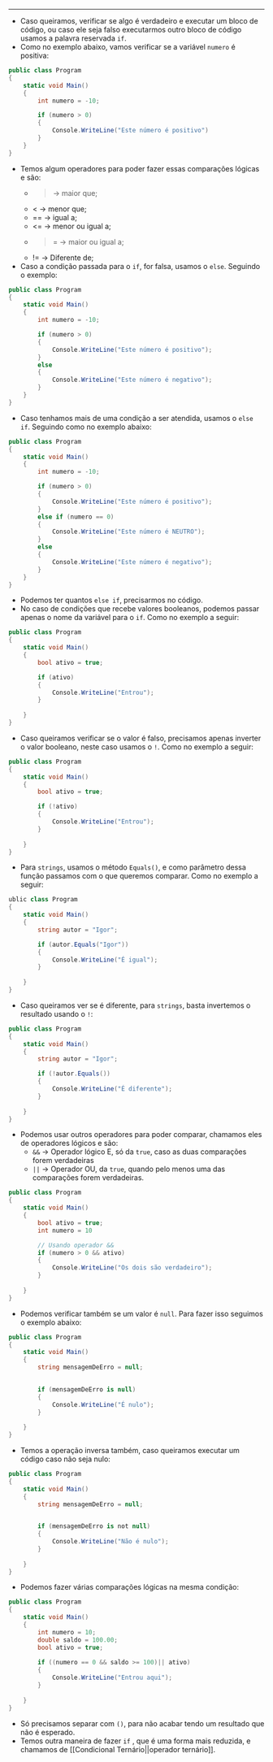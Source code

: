___
- Caso queiramos, verificar se algo é verdadeiro e executar um bloco de código, ou caso ele seja falso executarmos outro bloco de código usamos a palavra reservada `if`.
- Como no exemplo abaixo, vamos verificar se a variável `numero` é positiva:
```C#
public class Program
{
	static void Main()
	{
		int numero = -10;

		if (numero > 0) 
		{
			Console.WriteLine("Este número é positivo")
		}
	}
}
```
- Temos algum operadores para poder fazer essas comparações lógicas e são:
	- > -> maior que;
	- < -> menor que;
	- == -> igual a;
	- <= -> menor ou igual a;
	- >= -> maior ou igual a;
	- != -> Diferente de;
- Caso a condição passada para o `if`, for falsa, usamos o `else`. Seguindo o exemplo:
```c#
public class Program
{
	static void Main()
	{
		int numero = -10;

		if (numero > 0) 
		{
			Console.WriteLine("Este número é positivo");
		}
		else 
		{
			Console.WriteLine("Este número é negativo");
		}
	}
}
```
- Caso tenhamos mais de uma condição a ser atendida, usamos o `else if`. Seguindo como no exemplo abaixo:
```c#
public class Program
{
	static void Main()
	{
		int numero = -10;

		if (numero > 0) 
		{
			Console.WriteLine("Este número é positivo");
		}
		else if (numero == 0)
		{
			Console.WriteLine("Este número é NEUTRO");
		}
		else 
		{
			Console.WriteLine("Este número é negativo");
		}
	}
}
```
- Podemos ter quantos `else if`, precisarmos no código.
- No caso de condições que recebe valores booleanos, podemos passar apenas o nome da variável para o `if`. Como no exemplo a seguir:
```c#
public class Program
{
	static void Main()
	{
		bool ativo = true;

		if (ativo) 
		{
			Console.WriteLine("Entrou");
		}
		
	}
}
```
- Caso queiramos verificar se o valor é falso, precisamos apenas inverter o valor booleano, neste caso usamos o `!`. Como no exemplo a seguir:
```c#
public class Program
{
	static void Main()
	{
		bool ativo = true;

		if (!ativo) 
		{
			Console.WriteLine("Entrou");
		}
		
	}
}
```
- Para `strings`, usamos o método `Equals()`, e como parâmetro dessa função passamos com o que queremos comparar. Como no exemplo a seguir:
```c#
ublic class Program
{
	static void Main()
	{
		string autor = "Igor";

		if (autor.Equals("Igor")) 
		{
			Console.WriteLine("É igual");
		}
		
	}
}
```
- Caso queiramos ver se é diferente, para `strings`, basta invertemos o resultado usando o `!`:
```c#
public class Program
{
	static void Main()
	{
		string autor = "Igor";

		if (!autor.Equals()) 
		{
			Console.WriteLine("É diferente");
		}
		
	}
}
```
- Podemos usar outros operadores para poder comparar, chamamos eles de operadores lógicos e são:
	- `&&` -> Operador lógico E, só da `true`, caso as duas comparações forem verdadeiras
	- `||` -> Operador OU, da `true`, quando pelo menos uma das comparações forem verdadeiras.
```c#
public class Program
{
	static void Main()
	{
		bool ativo = true;
		int numero = 10

		// Usando operador &&
		if (numero > 0 && ativo) 
		{
			Console.WriteLine("Os dois são verdadeiro");
		}
		
	}
}
```
- Podemos verificar também se um valor é `null`. Para fazer isso seguimos o exemplo abaixo:
```c#
public class Program
{
	static void Main()
	{
		string mensagemDeErro = null;

		
		if (mensagemDeErro is null) 
		{
			Console.WriteLine("É nulo");
		}
		
	}
}
```
- Temos a operação inversa também, caso queiramos executar um código caso não seja nulo:
```c#
public class Program
{
	static void Main()
	{
		string mensagemDeErro = null;

		
		if (mensagemDeErro is not null) 
		{
			Console.WriteLine("Não é nulo");
		}
		
	}
}
```
- Podemos fazer várias comparações lógicas na mesma condição:
```c#
public class Program
{
	static void Main()
	{
		int numero = 10;
		double saldo = 100.00;
		bool ativo = true;
		
		if ((numero == 0 && saldo >= 100)|| ativo) 
		{
			Console.WriteLine("Entrou aqui");
		}
		
	}
}
```
- Só precisamos separar com `()`, para não acabar tendo um resultado que não é esperado.
- Temos outra maneira de fazer `if` , que é uma forma mais reduzida, e chamamos de [[Condicional Ternário||operador ternário]].